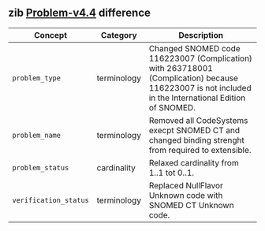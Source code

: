 ## zib [Problem-v4.4](https://zibs.nl/wiki/Problem-v4.4(2020EN)) difference

| Concept         | Category          | Description                             | 
|-----------------|-------------------|-----------------------------------------|
| `problem_type` | terminology | Changed SNOMED code 116223007 (Complication) with 263718001 (Complication) because 116223007 is not included in the International Edition of SNOMED.
| `problem_name` | terminology | Removed all CodeSystems execpt SNOMED CT and changed binding strenght from required to extensible.
| `problem_status`| cardinality | Relaxed cardinality from 1..1 tot 0..1.  
| `verification_status`| terminology | Replaced NullFlavor Unknown code with SNOMED CT Unknown code.  